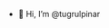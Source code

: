 - 👋 Hi, I’m @tugrulpinar


<!---
tugrulpinar/tugrulpinar is a ✨ special ✨ repository because its `README.md` (this file) appears on your GitHub profile.
You can click the Preview link to take a look at your changes.
--->
